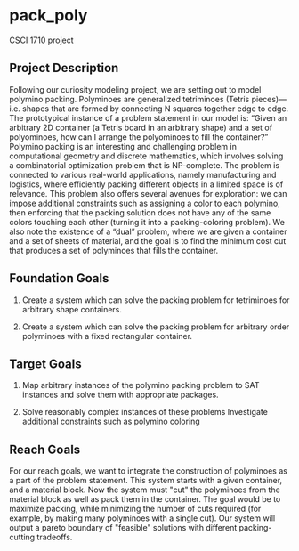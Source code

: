 # pack_poly

CSCI 1710 project

## Project Description

Following our curiosity modeling project, we are setting out to model polymino packing. Polyminoes are generalized tetriminoes (Tetris pieces)—i.e. shapes that are formed by connecting N squares together edge to edge. The prototypical instance of a problem statement in our model is: “Given an arbitrary 2D container (a Tetris board in an arbitrary shape) and a set of polyominoes, how can I arrange the polyominoes to fill the container?” Polymino packing is an interesting and challenging problem in computational geometry and discrete mathematics, which involves solving a combinatorial optimization problem that is NP-complete. The problem is connected to various real-world applications, namely manufacturing and logistics, where efficiently packing different objects in a limited space is of relevance. This problem also offers several avenues for exploration: we can impose additional constraints such as assigning a color to each polymino, then enforcing that the packing solution does not have any of the same colors touching each other (turning it into a packing-coloring problem). We also note the existence of a “dual” problem, where we are given a container and a set of sheets of material, and the goal is to find the minimum cost cut that produces a set of polyminoes that fills the container.

## Foundation Goals

1. Create a system which can solve the packing problem for tetriminoes for arbitrary shape containers.

2. Create a system which can solve the packing problem for arbitrary order polyminoes with a fixed rectangular container.

## Target Goals

1. Map arbitrary instances of the polymino packing problem to SAT instances and solve them with appropriate packages.

2. Solve reasonably complex instances of these problems Investigate additional constraints such as polymino coloring

## Reach Goals

For our reach goals, we want to integrate the construction of polyminoes as a part of the problem statement. This system starts with a given container, and a material block. Now the system must "cut" the polyminoes from the material block as well as pack them in the container. The goal would be to maximize packing, while minimizing the number of cuts required (for example, by making many polyminoes with a single cut). Our system will output a pareto boundary of "feasible" solutions with different packing-cutting tradeoffs.
